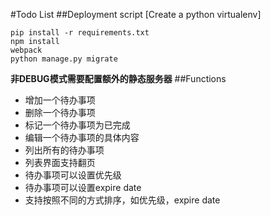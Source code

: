 #Todo List
##Deployment script
[Create a python virtualenv]
```shell
pip install -r requirements.txt 
npm install
webpack
python manage.py migrate
```
**非DEBUG模式需要配置额外的静态服务器**
##Functions
* 增加一个待办事项
* 删除一个待办事项
* 标记一个待办事项为已完成
* 编辑一个待办事项的具体内容
* 列出所有的待办事项
* 列表界面支持翻页
* 待办事项可以设置优先级
* 待办事项可以设置expire date
* 支持按照不同的方式排序，如优先级，expire date